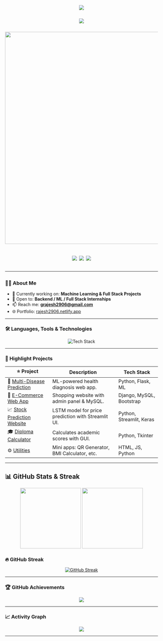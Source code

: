<h1 align="center">

<p align="center">
  <img src="https://capsule-render.vercel.app/api?type=waving&color=0:1E90FF,100:00CED1&height=120&section=header&text=Rajesh+Gangadharam&fontSize=40&fontColor=ffffff" />
</p>

<p align="center">
  <img src="https://readme-typing-svg.herokuapp.com?font=Fira+Code&size=26&pause=1000&center=true&vCenter=true&multiline=true&width=850&height=100&lines=Full+Stack+Developer;ML+Engineer+in+Progress;Passionate+Problem+Solver+%F0%9F%94%A5;Code.+Learn.+Build." />
</p>

<p align="center">
  <a href="https://skyline.github.com/RAJESH2961/2024">
    <img src="https://github.com/RAJESH2961/RAJESH2961/blob/main/assets/skyline.gif" width="700" />
  </a>
</p>

<p align="center">
  <img src="https://komarev.com/ghpvc/?username=RAJESH2961&label=Profile%20Views&color=1E90FF&style=flat-square" />
  <img src="https://img.shields.io/github/followers/RAJESH2961?label=Followers&style=social" />
  <a href="https://rajesh2906.netlify.app/">
    <img src="https://img.shields.io/badge/Portfolio-rajesh2906.netlify.app-00CED1?style=flat-square&logo=netlify&logoColor=white" />
  </a>
</p>

---

### 👨‍💻 About Me

- 🔭 Currently working on: **Machine Learning & Full Stack Projects**
- 💼 Open to: **Backend / ML / Full Stack Internships**
- 📫 Reach me: **grajesh2906@gmail.com**
- 🌐 Portfolio: [rajesh2906.netlify.app](https://rajesh2906.netlify.app/)

---

### 🛠️ Languages, Tools & Technologies

<p align="center">
  <img src="https://skillicons.dev/icons?i=python,django,flask,fastapi,js,react,tailwind,html,css,bootstrap,java,sqlite,mysql,postgres,aws,vercel,postman,figma,git,github,vscode" alt="Tech Stack" />
</p>

---

### 🚀 Highlight Projects

| ⭐ Project | Description | Tech Stack |
|--------|-------------|------------|
| 🧠 [Multi-Disease Prediction](https://github.com/RAJESH2961/Multi-Disease-Prediction) | ML-powered health diagnosis web app. | Python, Flask, ML |
| 🛒 [E-Commerce Web App](https://github.com/RAJESH2961/E-commerce) | Shopping website with admin panel & MySQL. | Django, MySQL, Bootstrap |
| 📈 [Stock Prediction Website](https://github.com/RAJESH2961/stock-prediction-portal) | LSTM model for price prediction with Streamlit UI. | Python, Streamlit, Keras |
| 🎓 [Diploma Calculator](https://github.com/RAJESH2961/Diploma_Percentage_calculator) | Calculates academic scores with GUI. | Python, Tkinter |
| ⚙️ [Utilities](https://github.com/RAJESH2961?tab=repositories) | Mini apps: QR Generator, BMI Calculator, etc. | HTML, JS, Python |

---

## 📊 GitHub Stats & Streak

<p align="center">
  <!-- Core GitHub stats -->
  <img src="https://github-readme-stats.vercel.app/api?username=RAJESH2961&show_icons=true&theme=tokyonight&hide_border=true&border_radius=10" height="200"/>
  <img src="https://github-profile-summary-cards.vercel.app/api/cards/repos-per-language?username=RAJESH2961&theme=tokyonight" height="200"/>
</p>

### 🔥 GitHub Streak

<p align="center">
  <a href="https://git.io/streak-stats">
    <img
      src="https://github-readme-streak-stats-eight.vercel.app?user=RAJESH2961&theme=tokyonight-duo&hide_border=false&border_radius=10&mode=daily&date_format=j%20M%5B,%20Y%5D"
      alt="GitHub Streak"
    />
  </a>
</p>

---

### 🏆 GitHub Achievements

<p align="center">
  <img src="https://github-profile-trophy.vercel.app/?username=RAJESH2961&theme=gruvbox&column=7" />
</p>

---

### 📈 Activity Graph

<p align="center">
  <img src="https://github-readme-activity-graph.vercel.app/graph?username=RAJESH2961&theme=react-dark" />
</p>

---

